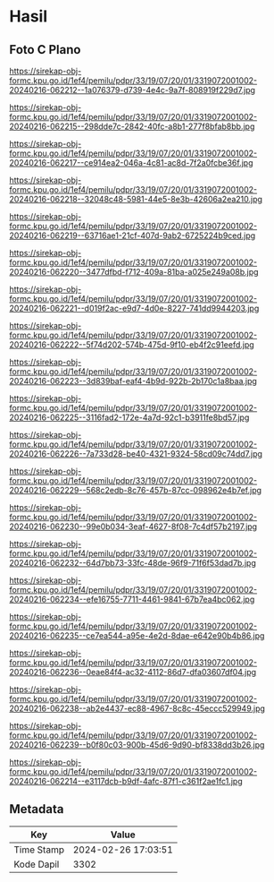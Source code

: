 # Hasil

## Foto C Plano

https://sirekap-obj-formc.kpu.go.id/1ef4/pemilu/pdpr/33/19/07/20/01/3319072001002-20240216-062212--1a076379-d739-4e4c-9a7f-808919f229d7.jpg

https://sirekap-obj-formc.kpu.go.id/1ef4/pemilu/pdpr/33/19/07/20/01/3319072001002-20240216-062215--298dde7c-2842-40fc-a8b1-277f8bfab8bb.jpg

https://sirekap-obj-formc.kpu.go.id/1ef4/pemilu/pdpr/33/19/07/20/01/3319072001002-20240216-062217--ce914ea2-046a-4c81-ac8d-7f2a0fcbe36f.jpg

https://sirekap-obj-formc.kpu.go.id/1ef4/pemilu/pdpr/33/19/07/20/01/3319072001002-20240216-062218--32048c48-5981-44e5-8e3b-42606a2ea210.jpg

https://sirekap-obj-formc.kpu.go.id/1ef4/pemilu/pdpr/33/19/07/20/01/3319072001002-20240216-062219--63716ae1-21cf-407d-9ab2-6725224b9ced.jpg

https://sirekap-obj-formc.kpu.go.id/1ef4/pemilu/pdpr/33/19/07/20/01/3319072001002-20240216-062220--3477dfbd-f712-409a-81ba-a025e249a08b.jpg

https://sirekap-obj-formc.kpu.go.id/1ef4/pemilu/pdpr/33/19/07/20/01/3319072001002-20240216-062221--d019f2ac-e9d7-4d0e-8227-741dd9944203.jpg

https://sirekap-obj-formc.kpu.go.id/1ef4/pemilu/pdpr/33/19/07/20/01/3319072001002-20240216-062222--5f74d202-574b-475d-9f10-eb4f2c91eefd.jpg

https://sirekap-obj-formc.kpu.go.id/1ef4/pemilu/pdpr/33/19/07/20/01/3319072001002-20240216-062223--3d839baf-eaf4-4b9d-922b-2b170c1a8baa.jpg

https://sirekap-obj-formc.kpu.go.id/1ef4/pemilu/pdpr/33/19/07/20/01/3319072001002-20240216-062225--3116fad2-172e-4a7d-92c1-b3911fe8bd57.jpg

https://sirekap-obj-formc.kpu.go.id/1ef4/pemilu/pdpr/33/19/07/20/01/3319072001002-20240216-062226--7a733d28-be40-4321-9324-58cd09c74dd7.jpg

https://sirekap-obj-formc.kpu.go.id/1ef4/pemilu/pdpr/33/19/07/20/01/3319072001002-20240216-062229--568c2edb-8c76-457b-87cc-098962e4b7ef.jpg

https://sirekap-obj-formc.kpu.go.id/1ef4/pemilu/pdpr/33/19/07/20/01/3319072001002-20240216-062230--99e0b034-3eaf-4627-8f08-7c4df57b2197.jpg

https://sirekap-obj-formc.kpu.go.id/1ef4/pemilu/pdpr/33/19/07/20/01/3319072001002-20240216-062232--64d7bb73-33fc-48de-96f9-71f6f53dad7b.jpg

https://sirekap-obj-formc.kpu.go.id/1ef4/pemilu/pdpr/33/19/07/20/01/3319072001002-20240216-062234--efe16755-7711-4461-9841-67b7ea4bc062.jpg

https://sirekap-obj-formc.kpu.go.id/1ef4/pemilu/pdpr/33/19/07/20/01/3319072001002-20240216-062235--ce7ea544-a95e-4e2d-8dae-e642e90b4b86.jpg

https://sirekap-obj-formc.kpu.go.id/1ef4/pemilu/pdpr/33/19/07/20/01/3319072001002-20240216-062236--0eae84f4-ac32-4112-86d7-dfa03607df04.jpg

https://sirekap-obj-formc.kpu.go.id/1ef4/pemilu/pdpr/33/19/07/20/01/3319072001002-20240216-062238--ab2e4437-ec88-4967-8c8c-45eccc529949.jpg

https://sirekap-obj-formc.kpu.go.id/1ef4/pemilu/pdpr/33/19/07/20/01/3319072001002-20240216-062239--b0f80c03-900b-45d6-9d90-bf8338dd3b26.jpg

https://sirekap-obj-formc.kpu.go.id/1ef4/pemilu/pdpr/33/19/07/20/01/3319072001002-20240216-062214--e3117dcb-b9df-4afc-87f1-c361f2ae1fc1.jpg


## Metadata

| Key        | Value               |
| ---------- | ------------------- |
| Time Stamp | 2024-02-26 17:03:51 |
| Kode Dapil | 3302                |



